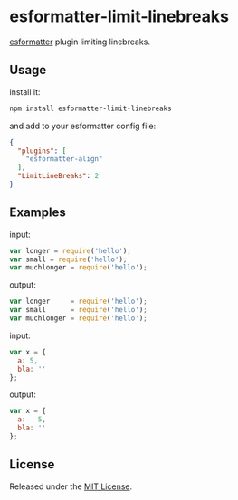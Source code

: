 # esformatter-limit-linebreaks

[esformatter](https://github.com/millermedeiros/esformatter) plugin limiting linebreaks.



## Usage

install it:

```sh
npm install esformatter-limit-linebreaks
```

and add to your esformatter config file:

```json
{
  "plugins": [
    "esformatter-align"
  ],
  "LimitLineBreaks": 2
}
```

## Examples

input:

```js
var longer = require('hello');
var small = require('hello');
var muchlonger = require('hello');
```

output:

```js
var longer     = require('hello');
var small      = require('hello');
var muchlonger = require('hello');
```

input:

```js
var x = {
  a: 5,
  bla: ''
};
```

output:

```js
var x = {
  a:   5,
  bla: ''
};
```

## License

Released under the [MIT License](http://opensource.org/licenses/MIT).

